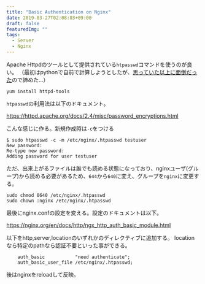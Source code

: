 ```yaml
---
title: "Basic Authentication on Nginx"
date: 2019-03-27T02:08:03+09:00
draft: false
featuredImg: ""
tags: 
  - Server
  - Nginx
---
```



Apache Httpdのツールとして提供されている`htpasswd`コマンドを使うのが良い。
（最初はpythonで自前で計算しようとしたが、[思っていた以上に面倒だった](https://svn.apache.org/viewvc/apr/apr/trunk/crypto/)ので諦めた...）

```
yum install httpd-tools
```

`htpasswd`の利用法は以下のドキュメント。

https://httpd.apache.org/docs/2.4/misc/password_encryptions.html


こんな感じに作る。新規作成時は`-c`をつける

```
$ sudo htpasswd -c -m /etc/nginx/.htpasswd testuser
New password:
Re-type new password:
Adding password for user testuser
```

ただ、出来上がるファイルは誰でも読める状態になっており、nginxユーザ(グループ)から読める必要があるため、`644`から`640`に変え、グループを`nginx`に変更する。

```
sudo chmod 0640 /etc/nginx/.htpasswd
sudo chown :nginx /etc/nginx/.htpasswd
```


最後にnginx.confの設定を変える。設定のドキュメントは以下。

https://nginx.org/en/docs/http/ngx_http_auth_basic_module.html

以下をhttp,server,locationのいずれかのディレクティブに追加する。
locationなら特定のpathなら認証不要といった事ができる。


```
    auth_basic           "need authenticate";
    auth_basic_user_file /etc/nginx/.htpasswd;
```

後はnginxをreloadして反映。
